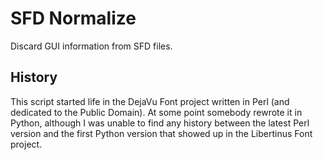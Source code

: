 # SFD Normalize

Discard GUI information from SFD files.

## History

This script started life in the DejaVu Font project written in Perl (and dedicated to the Public Domain). At some point somebody rewrote it in Python, although I was unable to find any history between the latest Perl version and the first Python version that showed up in the Libertinus Font project.

